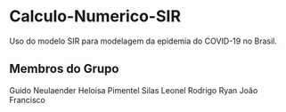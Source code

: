 # Calculo-Numerico-SIR
Uso do modelo SIR para modelagem da epidemia do COVID-19 no Brasil.

## Membros do Grupo
Guido Neulaender
Heloisa Pimentel
Silas Leonel
Rodrigo Ryan
João Francisco

